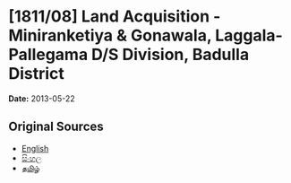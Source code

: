 # [1811/08] Land Acquisition - Miniranketiya & Gonawala, Laggala-Pallegama D/S Division, Badulla District

**Date:** 2013-05-22

## Original Sources

- [English](https://documents.gov.lk/view/extra-gazettes/2013/5/1811-08_E.pdf)
- [සිංහල](https://documents.gov.lk/view/extra-gazettes/2013/5/1811-08_S.pdf)
- [தமிழ்](https://documents.gov.lk/view/extra-gazettes/2013/5/1811-08_T.pdf)
